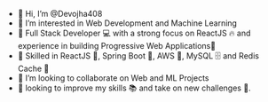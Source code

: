 - 👋 Hi, I’m @Devojha408
- 👀 I’m interested in Web Development and Machine Learning
- 🌱 Full Stack Developer 💻 with a strong focus on ReactJS 🔥 and experience in building Progressive Web Applications🚀
- 💪 Skilled in ReactJS 💬, Spring Boot 🚀, AWS 💬, MySQL 🗄 and Redis Cache 🔑
- 💞️ I’m looking to collaborate on Web and ML Projects
- 💞️ looking to improve my skills 📚 and take on new challenges 💪.

<!---
Devojha408/Devojha408 is a ✨ special ✨ repository because its `README.md` (this file) appears on your GitHub profile.
You can click the Preview link to take a look at your changes.
--->
